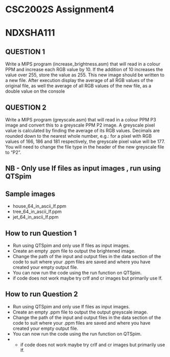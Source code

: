 # CSC2002S Assignment4
# NDXSHA111

## QUESTION 1
Write a MIPS program (increase_brightness.asm) that will read in a colour PPM and increase each RGB value by 10. If the addition of 10 increases the value over 255, store the value as 255. This new image should be written to a new file. After execution display the average of all RGB values of the original file, as well the average of all RGB values of the new file, as a double value on the console

## QUESTION 2
Write a MIPS program (greyscale.asm) that will read in a colour PPM P3 image and convert this to a greyscale PPM P2 image. A greyscale pixel value is calculated by finding the average of its RGB values. Decimals are rounded down to the nearest whole number, e.g.: for a pixel with RGB values of 166, 186 and 181 respectively, the greyscale pixel value will be 177. You will need to change the file type in the header of the new greyscale file to “P2”.

## NB - Only use lf files as input images , run using QTSpim
## Sample images
- house_64_in_ascii_lf.ppm
- tree_64_in_ascii_lf.ppm
- jet_64_in_ascii_lf.ppm
  
## How to run Question 1
- Run using QTSpim and only use lf files as input images.
- Create an empty .ppm file to output the brightened image.
- Change the path of the input and output files in the data section of the code to suit where your .ppm files are saved and where you have created your empty output file.
- You can now run the code using the run function on QTSpim.
- if code does not work maybe try crlf and cr images but primarily use lf.
  
## How to run Question 2
- Run using QTSpim and only use lf files as input images.
- Create an empty .ppm file to output the output greyscale image.
- Change the path of the input and output files in the data section of the code to suit where your .ppm files are saved and where you have created your empty output file.
- You can now run the code using the run function on QTSpim.
- - if code does not work maybe try crlf and cr images but primarily use lf.
